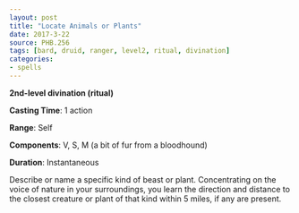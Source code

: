 ```yaml
---
layout: post
title: "Locate Animals or Plants"
date: 2017-3-22
source: PHB.256
tags: [bard, druid, ranger, level2, ritual, divination]
categories:
- spells
---
```


**2nd-level divination (ritual)**

**Casting Time**: 1 action

**Range**: Self

**Components**: V, S, M (a bit of fur from a bloodhound)

**Duration**: Instantaneous

Describe or name a specific kind of beast or plant. Concentrating on the voice of nature in your surroundings, you learn the direction and distance to the closest creature or plant of that kind within 5 miles, if any are present.
